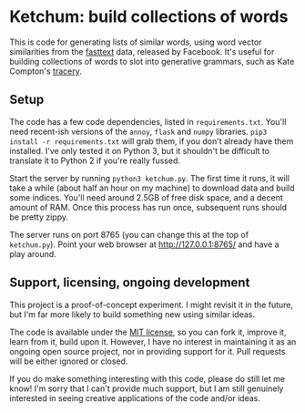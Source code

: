# Ketchum: build collections of words

This is code for generating lists of similar words, using word vector similarities from the [fasttext][fasttext] data, released by Facebook. It's useful for building collections of words to slot into generative grammars, such as Kate Compton's [tracery][tracery].

## Setup

The code has a few code dependencies, listed in `requirements.txt`. You'll need recent-ish versions of the `annoy`, `flask` and `numpy` libraries. `pip3 install -r requirements.txt` will grab them, if you don't already have them installed. I've only tested it on Python 3, but it shouldn't be difficult to translate it to Python 2 if you're really fussed.

Start the server by running `python3 ketchum.py`. The first time it runs, it will take a while (about half an hour on my machine) to download data and build some indices. You'll need around 2.5GB of free disk space, and a decent amount of RAM. Once this process has run once, subsequent runs should be pretty zippy.

The server runs on port 8765 (you can change this at the top of `ketchum.py`). Point your web browser at http://127.0.0.1:8765/ and have a play around.

## Support, licensing, ongoing development

This project is a proof-of-concept experiment. I might revisit it in the future, but I'm far more likely to build something new using similar ideas.

The code is available under the [MIT license][license], so you can fork it,
improve it, learn from it, build upon it. However, I have no interest in
maintaining it as an ongoing open source project, nor in providing support for
it. Pull requests will be either ignored or closed.

If you do make something interesting with this code, please do still let me know! I'm sorry that I can't provide much support, but I am still genuinely interested in seeing creative applications of the code and/or ideas.

[license]: https://github.com/mewo2/ketchum/blob/master/LICENSE.md
[fasttext]: https://fasttext.cc/
[tracery]: http://www.tracery.io/